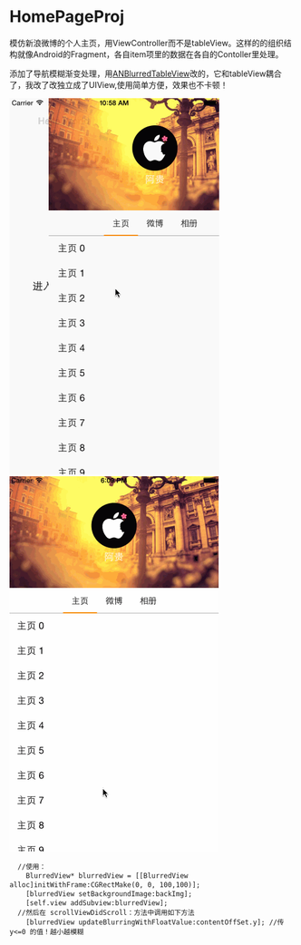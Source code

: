 # HomePageProj
模仿新浪微博的个人主页，用ViewController而不是tableView。这样的的组织结构就像Android的Fragment，各自item项里的数据在各自的Contoller里处理。

添加了导航模糊渐变处理，用[ANBlurredTableView](https://github.com/aaronn/ANBlurredTableView)改的，它和tableView耦合了，我改了改独立成了UIView,使用简单方便，效果也不卡顿！

![图片](https://github.com/AndyFightting/HomePageProj/blob/master/simple.gif)
![图片](https://github.com/AndyFightting/HomePageProj/blob/master/simple2.gif)

```
  //使用：
    BlurredView* blurredView = [[BlurredView alloc]initWithFrame:CGRectMake(0, 0, 100,100)];
    [blurredView setBackgroundImage:backImg];
    [self.view addSubview:blurredView];
  //然后在 scrollViewDidScroll：方法中调用如下方法
    [blurredView updateBlurringWithFloatValue:contentOffSet.y]; //传 y<=0 的值！越小越模糊
```
